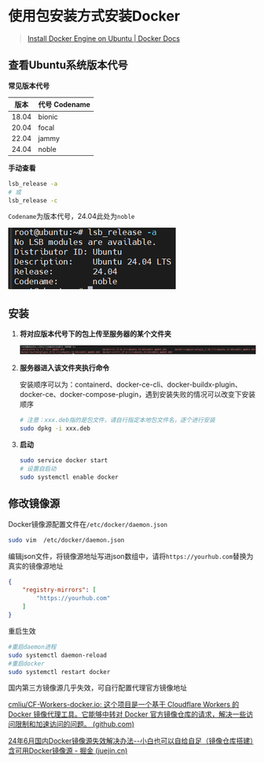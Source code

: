 # 使用包安装方式安装Docker

> [Install Docker Engine on Ubuntu | Docker Docs](https://docs.docker.com/engine/install/ubuntu/#install-from-a-package)

## 查看Ubuntu系统版本代号

**常见版本代号**

| 版本  | 代号 Codename |
| ----- | ------------- |
| 18.04 | bionic        |
| 20.04 | focal         |
| 22.04 | jammy         |
| 24.04 | noble         |

**手动查看**

```sh
lsb_release -a
# 或
lsb_release -c
```

`Codename`为版本代号，24.04此处为`noble`

<img src="assets\1.png" alt="image-20240720140811329" />



## 安装

1. **将对应版本代号下的包上传至服务器的某个文件夹**

   ![image-20240720143727967](.\assets\image-20240720143727967.png)

2. **服务器进入该文件夹执行命令**

   安装顺序可以为：containerd、docker-ce-cli、docker-buildx-plugin、docker-ce、docker-compose-plugin，遇到安装失败的情况可以改变下安装顺序

   ```bash
   # 注意：xxx.deb指的是包文件，请自行指定本地包文件名，逐个进行安装
   sudo dpkg -i xxx.deb
   ```

3. **启动**

   ```bash
   sudo service docker start
   # 设置自启动
   sudo systemctl enable docker
   ```

   

## 修改镜像源

Docker镜像源配置文件在`/etc/docker/daemon.json`

```bash
sudo vim  /etc/docker/daemon.json
```

编辑json文件，将镜像源地址写进json数组中，请将`https://yourhub.com`替换为真实的镜像源地址

```json
{
    "registry-mirrors": [
        "https://yourhub.com"
    ]
}
```

重启生效

```bash
#重启daemon进程
sudo systemctl daemon-reload
#重启docker
sudo systemctl restart docker
```



国内第三方镜像源几乎失效，可自行配置代理官方镜像地址

[cmliu/CF-Workers-docker.io: 这个项目是一个基于 Cloudflare Workers 的 Docker 镜像代理工具。它能够中转对 Docker 官方镜像仓库的请求，解决一些访问限制和加速访问的问题。 (github.com)](https://github.com/cmliu/CF-Workers-docker.io)

[24年6月国内Docker镜像源失效解决办法--小白也可以自给自足（镜像仓库搭建）含可用Docker镜像源 - 掘金 (juejin.cn)](https://juejin.cn/post/7385374199914938406)

